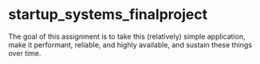 # startup_systems_finalproject


The goal of this assignment is to take this (relatively) simple application, make it performant, reliable, and highly available, and sustain these things over time.
